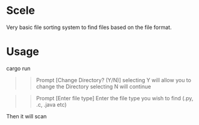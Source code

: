 # Scele

Very basic file sorting system to find files based on the file format.

# Usage
cargo run
>> Prompt [Change Directory? (Y/N)]
selecting Y will allow you to change the Directory
selecting N will continue

>> Prompt [Enter file type]
Enter the file type you wish to find (.py, .c, .java etc)

Then it will scan